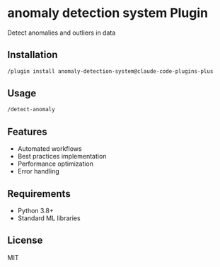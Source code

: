 # anomaly detection system Plugin

Detect anomalies and outliers in data

## Installation

```bash
/plugin install anomaly-detection-system@claude-code-plugins-plus
```

## Usage

```bash
/detect-anomaly
```

## Features

- Automated workflows
- Best practices implementation
- Performance optimization
- Error handling

## Requirements

- Python 3.8+
- Standard ML libraries

## License

MIT
